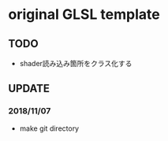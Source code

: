 # original GLSL template


## TODO
- shader読み込み箇所をクラス化する


## UPDATE

### 2018/11/07
- make git directory